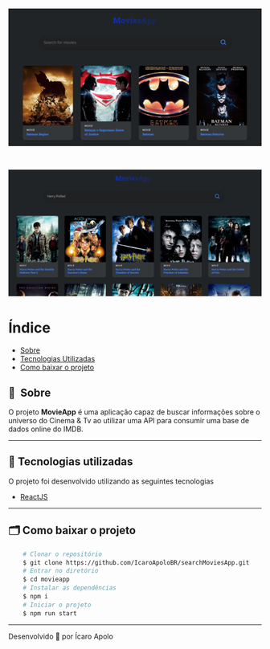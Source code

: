 <h1 align="center">
    <img src="https://github.com/IcaroApoloBR/searchMoviesApp/blob/main/.github/Capturar.PNG">
</h1>

<h1>
    <img src="https://github.com/IcaroApoloBR/searchMoviesApp/blob/main/.github/Capturar2.PNG">
</h1>

# Índice

- [Sobre](#-sobre)
- [Tecnologias Utilizadas](#-tecnologias-utilizadas)
- [Como baixar o projeto](#-como-baixar-o-projeto)

## 🔖&nbsp; Sobre

O projeto **MovieApp** é uma aplicação capaz de buscar informações sobre o universo do Cinema & Tv ao utilizar uma API para consumir uma base de dados online do IMDB.

---

## 🚀 Tecnologias utilizadas

O projeto foi desenvolvido utilizando as seguintes tecnologias

- [ReactJS](https://reactjs.org)

---

## 🗂 Como baixar o projeto

```bash
    # Clonar o repositório
    $ git clone https://github.com/IcaroApoloBR/searchMoviesApp.git
    # Entrar no diretório
    $ cd movieapp
    # Instalar as dependências
    $ npm i
    # Iniciar o projeto
    $ npm run start
```

---

Desenvolvido 💜 por Ícaro Apolo

